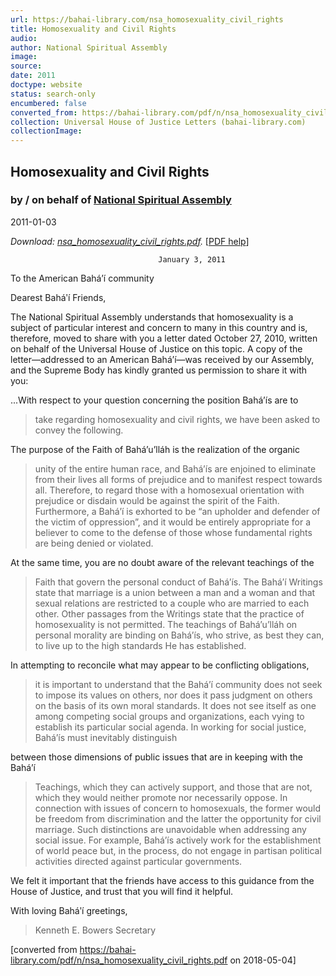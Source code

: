 ```yaml
---
url: https://bahai-library.com/nsa_homosexuality_civil_rights
title: Homosexuality and Civil Rights
audio: 
author: National Spiritual Assembly
image: 
source: 
date: 2011
doctype: website
status: search-only
encumbered: false
converted_from: https://bahai-library.com/pdf/n/nsa_homosexuality_civil_rights.pdf
collection: Universal House of Justice Letters (bahai-library.com)
collectionImage: 
---
```



## Homosexuality and Civil Rights

### by / on behalf of [National Spiritual Assembly](https://bahai-library.com/author/National+Spiritual+Assembly)

2011-01-03


_Download: [nsa\_homosexuality\_civil_rights.pdf](https://bahai-library.com/pdf/n/nsa_homosexuality_civil_rights.pdf)._ \[[PDF help](https://bahai-library.com/pdf/)\]


                                     January 3, 2011

To the American Bahá’í community

Dearest Baháʹí Friends,

The National Spiritual Assembly understands that homosexuality is a subject of
particular interest and concern to many in this country and is, therefore, moved to share
with you a letter dated October 27, 2010, written on behalf of the Universal House of
Justice on this topic. A copy of the letter—addressed to an American Bahá’í—was
received by our Assembly, and the Supreme Body has kindly granted us permission to
share it with you:

...With respect to your question concerning the position Bahá’ís are to
> take regarding homosexuality and civil rights, we have been asked to convey
> the following.

The purpose of the Faith of Bahá’u’lláh is the realization of the organic
> unity of the entire human race, and Bahá’ís are enjoined to eliminate from
> their lives all forms of prejudice and to manifest respect towards all.
> Therefore, to regard those with a homosexual orientation with prejudice or
> disdain would be against the spirit of the Faith. Furthermore, a Bahá’í is
> exhorted to be “an upholder and defender of the victim of oppression”, and it
> would be entirely appropriate for a believer to come to the defense of those
> whose fundamental rights are being denied or violated.

At the same time, you are no doubt aware of the relevant teachings of the
> Faith that govern the personal conduct of Bahá’ís. The Bahá’í Writings state
> that marriage is a union between a man and a woman and that sexual
> relations are restricted to a couple who are married to each other. Other
> passages from the Writings state that the practice of homosexuality is not
> permitted. The teachings of Bahá’u’lláh on personal morality are binding on
> Bahá’ís, who strive, as best they can, to live up to the high standards He has
> established.

In attempting to reconcile what may appear to be conflicting obligations,
> it is important to understand that the Bahá’í community does not seek to
> impose its values on others, nor does it pass judgment on others on the basis
> of its own moral standards. It does not see itself as one among competing
> social groups and organizations, each vying to establish its particular social
agenda. In working for social justice, Bahá’ís must inevitably distinguish

between those dimensions of public issues that are in keeping with the Bahá’í
> Teachings, which they can actively support, and those that are not, which
> they would neither promote nor necessarily oppose. In connection with
> issues of concern to homosexuals, the former would be freedom from
> discrimination and the latter the opportunity for civil marriage. Such
> distinctions are unavoidable when addressing any social issue. For example,
> Bahá’ís actively work for the establishment of world peace but, in the
> process, do not engage in partisan political activities directed against
> particular governments.

We felt it important that the friends have access to this guidance from the House of
Justice, and trust that you will find it helpful.

With loving Baháʹí greetings,

> Kenneth E. Bowers
> Secretary


[converted from https://bahai-library.com/pdf/n/nsa_homosexuality_civil_rights.pdf on 2018-05-04]


